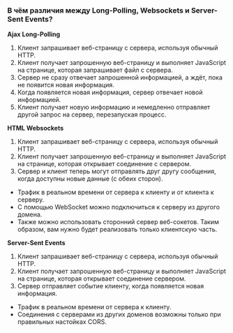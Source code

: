 ### В чём различия между Long-Polling, Websockets и Server-Sent Events?

**Ajax Long-Polling**

1. Клиент запрашивает веб-страницу с сервера, используя обычный HTTP.
2. Клиент получает запрошенную веб-страницу и выполняет JavaScript на странице, которая запрашивает файл с сервера.
3. Сервер не сразу отвечает запрошенной информацией, а ждёт, пока не появится новая информация.
4. Когда появляется новая информация, сервер отвечает новой информацией.
5. Клиент получает новую информацию и немедленно отправляет другой запрос на сервер, перезапуская процесс.

**HTML Websockets**

1. Клиент запрашивает веб-страницу с сервера, используя обычный HTTP.
2. Клиент получает запрошенную веб-страницу и выполняет JavaScript на странице, которая открывает соединение с сервером.
3. Сервер и клиент теперь могут отправлять друг другу сообщения, когда доступны новые данные (с обеих сторон).
* Трафик в реальном времени от сервера к клиенту и от клиента к серверу.
* С помощью WebSocket можно подключиться к серверу из другого домена.
* Также можно использовать сторонний сервер веб-сокетов. Таким образом, вам нужно будет реализовать только клиентскую часть.

**Server-Sent Events**

1. Клиент запрашивает веб-страницу с сервера, используя обычный HTTP.
2. Клиент получает запрошенную веб-страницу и выполняет JavaScript на странице, которая открывает соединение сервером.
3. Сервер отправляет событие клиенту, когда появляется новая информация.
* Трафик в реальном времени от сервера к клиенту.
* Соединения с серверами из других доменов возможны только при правильных настойках CORS.

